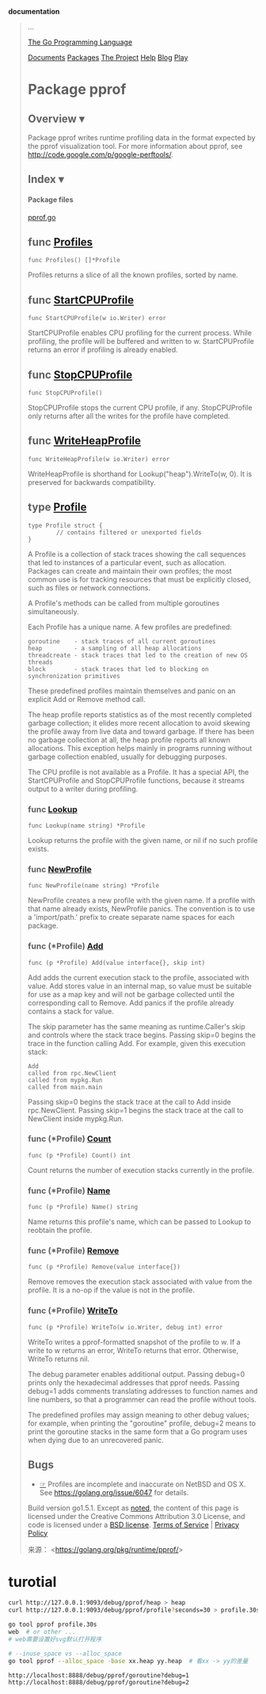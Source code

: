 

**documentation**

> ...
>
> [The Go Programming Language](https://golang.org/)
>
> [Documents](https://golang.org/doc/) [Packages](https://golang.org/pkg/) [The Project](https://golang.org/project/) [Help](https://golang.org/help/) [Blog](https://golang.org/blog/) [Play](http://play.golang.org/) 
>
> # Package pprof
>
>
>
>
> ## Overview ▾
>
> Package pprof writes runtime profiling data in the format expected by the pprof visualization tool. For more information about pprof, see <http://code.google.com/p/google-perftools/>.
>
> ## Index ▾
>
>
> #### Package files
>
> [pprof.go](https://golang.org/src/runtime/pprof/pprof.go)
>
> ## func [Profiles](https://golang.org/src/runtime/pprof/pprof.go?s=3863:3889#L129)
>
> ```
> func Profiles() []*Profile
> ```
>
> Profiles returns a slice of all the known profiles, sorted by name.
>
> ## func [StartCPUProfile](https://golang.org/src/runtime/pprof/pprof.go?s=16488:16527#L560)
>
> ```
> func StartCPUProfile(w io.Writer) error
> ```
>
> StartCPUProfile enables CPU profiling for the current process. While profiling, the profile will be buffered and written to w. StartCPUProfile returns an error if profiling is already enabled.
>
> ## func [StopCPUProfile](https://golang.org/src/runtime/pprof/pprof.go?s=17628:17649#L601)
>
> ```
> func StopCPUProfile()
> ```
>
> StopCPUProfile stops the current CPU profile, if any. StopCPUProfile only returns after all the writes for the profile have completed.
>
> ## func [WriteHeapProfile](https://golang.org/src/runtime/pprof/pprof.go?s=10558:10598#L366)
>
> ```
> func WriteHeapProfile(w io.Writer) error
> ```
>
> WriteHeapProfile is shorthand for Lookup("heap").WriteTo(w, 0). It is preserved for backwards compatibility.
>
> ## type [Profile](https://golang.org/src/runtime/pprof/pprof.go?s=2053:2193#L45)
>
> ```
> type Profile struct {
>         // contains filtered or unexported fields
> }
> ```
>
> A Profile is a collection of stack traces showing the call sequences that led to instances of a particular event, such as allocation. Packages can create and maintain their own profiles; the most common use is for tracking resources that must be explicitly closed, such as files or network connections.
>
> A Profile's methods can be called from multiple goroutines simultaneously.
>
> Each Profile has a unique name. A few profiles are predefined:
>
> ```
> goroutine    - stack traces of all current goroutines
> heap         - a sampling of all heap allocations
> threadcreate - stack traces that led to the creation of new OS threads
> block        - stack traces that led to blocking on synchronization primitives
>
> ```
>
> These predefined profiles maintain themselves and panic on an explicit Add or Remove method call.
>
> The heap profile reports statistics as of the most recently completed garbage collection; it elides more recent allocation to avoid skewing the profile away from live data and toward garbage. If there has been no garbage collection at all, the heap profile reports all known allocations. This exception helps mainly in programs running without garbage collection enabled, usually for debugging purposes.
>
> The CPU profile is not available as a Profile. It has a special API, the StartCPUProfile and StopCPUProfile functions, because it streams output to a writer during profiling.
>
> ### func [Lookup](https://golang.org/src/runtime/pprof/pprof.go?s=3688:3721#L122)
>
> ```
> func Lookup(name string) *Profile
> ```
>
> Lookup returns the profile with the given name, or nil if no such profile exists.
>
> ### func [NewProfile](https://golang.org/src/runtime/pprof/pprof.go?s=3262:3299#L104)
>
> ```
> func NewProfile(name string) *Profile
> ```
>
> NewProfile creates a new profile with the given name. If a profile with that name already exists, NewProfile panics. The convention is to use a 'import/path.' prefix to create separate name spaces for each package.
>
> ### func (*Profile) [Add](https://golang.org/src/runtime/pprof/pprof.go?s=5407:5457#L181)
>
> ```
> func (p *Profile) Add(value interface{}, skip int)
> ```
>
> Add adds the current execution stack to the profile, associated with value. Add stores value in an internal map, so value must be suitable for use as a map key and will not be garbage collected until the corresponding call to Remove. Add panics if the profile already contains a stack for value.
>
> The skip parameter has the same meaning as runtime.Caller's skip and controls where the stack trace begins. Passing skip=0 begins the trace in the function calling Add. For example, given this execution stack:
>
> ```
> Add
> called from rpc.NewClient
> called from mypkg.Run
> called from main.main
>
> ```
>
> Passing skip=0 begins the stack trace at the call to Add inside rpc.NewClient. Passing skip=1 begins the stack trace at the call to NewClient inside mypkg.Run.
>
> ### func (*Profile) [Count](https://golang.org/src/runtime/pprof/pprof.go?s=4481:4510#L154)
>
> ```
> func (p *Profile) Count() int
> ```
>
> Count returns the number of execution stacks currently in the profile.
>
> ### func (*Profile) [Name](https://golang.org/src/runtime/pprof/pprof.go?s=4355:4386#L149)
>
> ```
> func (p *Profile) Name() string
> ```
>
> Name returns this profile's name, which can be passed to Lookup to reobtain the profile.
>
> ### func (*Profile) [Remove](https://golang.org/src/runtime/pprof/pprof.go?s=5946:5989#L202)
>
> ```
> func (p *Profile) Remove(value interface{})
> ```
>
> Remove removes the execution stack associated with value from the profile. It is a no-op if the value is not in the profile.
>
> ### func (*Profile) [WriteTo](https://golang.org/src/runtime/pprof/pprof.go?s=6751:6806#L221)
>
> ```
> func (p *Profile) WriteTo(w io.Writer, debug int) error
> ```
>
> WriteTo writes a pprof-formatted snapshot of the profile to w. If a write to w returns an error, WriteTo returns that error. Otherwise, WriteTo returns nil.
>
> The debug parameter enables additional output. Passing debug=0 prints only the hexadecimal addresses that pprof needs. Passing debug=1 adds comments translating addresses to function names and line numbers, so that a programmer can read the profile without tools.
>
> The predefined profiles may assign meaning to other debug values; for example, when printing the "goroutine" profile, debug=2 means to print the goroutine stacks in the same form that a Go program uses when dying due to an unrecovered panic.
>
> ## Bugs
>
> - [☞](https://golang.org/src/runtime/pprof/pprof.go?s=469:590#L13) Profiles are incomplete and inaccurate on NetBSD and OS X. See https://golang.org/issue/6047 for details.
>
> Build version go1.5.1.
> Except as [noted](https://developers.google.com/site-policies#restrictions), the content of this page is licensed under the Creative Commons Attribution 3.0 License, and code is licensed under a [BSD license](https://golang.org/LICENSE).
> [Terms of Service](https://golang.org/doc/tos.html) | [Privacy Policy](http://www.google.com/intl/en/policies/privacy/)
>
> 来源： <<https://golang.org/pkg/runtime/pprof/>>
>
>  



# turotial



```sh
curl http://127.0.0.1:9093/debug/pprof/heap > heap
curl http://127.0.0.1:9093/debug/pprof/profile?seconds=30 > profile.30s
```



```sh
go tool pprof profile.30s
web  # or other ...
# web需要设置好svg默认打开程序

# --inuse_space vs --alloc_space
go tool pprof --alloc_space -base xx.heap yy.heap  # 看xx -> yy的差量
```



```sh
http://localhost:8888/debug/pprof/goroutine?debug=1
http://localhost:8888/debug/pprof/goroutine?debug=2
```











